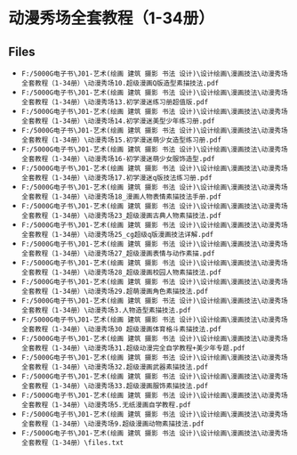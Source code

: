 # 动漫秀场全套教程（1-34册）

## Files

- `F:/5000G电子书\J01-艺术(绘画 建筑 摄影 书法 设计)\设计绘画\漫画技法\动漫秀场全套教程（1-34册）\动漫秀场10.超级漫画Q版造型素描技法.pdf`
- `F:/5000G电子书\J01-艺术(绘画 建筑 摄影 书法 设计)\设计绘画\漫画技法\动漫秀场全套教程（1-34册）\动漫秀场13.初学漫迷练习册超值版.pdf`
- `F:/5000G电子书\J01-艺术(绘画 建筑 摄影 书法 设计)\设计绘画\漫画技法\动漫秀场全套教程（1-34册）\动漫秀场14.初学漫迷美型少年练习册.pdf`
- `F:/5000G电子书\J01-艺术(绘画 建筑 摄影 书法 设计)\设计绘画\漫画技法\动漫秀场全套教程（1-34册）\动漫秀场15.初学漫迷萌少女造型练习册.pdf`
- `F:/5000G电子书\J01-艺术(绘画 建筑 摄影 书法 设计)\设计绘画\漫画技法\动漫秀场全套教程（1-34册）\动漫秀场16-初学漫迷萌少女服饰造型.pdf`
- `F:/5000G电子书\J01-艺术(绘画 建筑 摄影 书法 设计)\设计绘画\漫画技法\动漫秀场全套教程（1-34册）\动漫秀场17.初学漫迷q版技法练习册.pdf`
- `F:/5000G电子书\J01-艺术(绘画 建筑 摄影 书法 设计)\设计绘画\漫画技法\动漫秀场全套教程（1-34册）\动漫秀场18_漫画人物表情素描技法手册.pdf`
- `F:/5000G电子书\J01-艺术(绘画 建筑 摄影 书法 设计)\设计绘画\漫画技法\动漫秀场全套教程（1-34册）\动漫秀场23_超级漫画古典人物素描技法.pdf`
- `F:/5000G电子书\J01-艺术(绘画 建筑 摄影 书法 设计)\设计绘画\漫画技法\动漫秀场全套教程（1-34册）\动漫秀场25_cg超级q版漫画技法详解.pdf`
- `F:/5000G电子书\J01-艺术(绘画 建筑 摄影 书法 设计)\设计绘画\漫画技法\动漫秀场全套教程（1-34册）\动漫秀场27_超级漫画表情与动作素描.pdf`
- `F:/5000G电子书\J01-艺术(绘画 建筑 摄影 书法 设计)\设计绘画\漫画技法\动漫秀场全套教程（1-34册）\动漫秀场28_超级漫画校园人物素描技法.pdf`
- `F:/5000G电子书\J01-艺术(绘画 建筑 摄影 书法 设计)\设计绘画\漫画技法\动漫秀场全套教程（1-34册）\动漫秀场29.超萌漫画角色素描技法.pdf`
- `F:/5000G电子书\J01-艺术(绘画 建筑 摄影 书法 设计)\设计绘画\漫画技法\动漫秀场全套教程（1-34册）\动漫秀场3.人物造型素描技法.pdf`
- `F:/5000G电子书\J01-艺术(绘画 建筑 摄影 书法 设计)\设计绘画\漫画技法\动漫秀场全套教程（1-34册）\动漫秀场30 超级漫画体育格斗素描技法.pdf`
- `F:/5000G电子书\J01-艺术(绘画 建筑 摄影 书法 设计)\设计绘画\漫画技法\动漫秀场全套教程（1-34册）\动漫秀场31.超级动漫完全自学教程+美少年专题.pdf`
- `F:/5000G电子书\J01-艺术(绘画 建筑 摄影 书法 设计)\设计绘画\漫画技法\动漫秀场全套教程（1-34册）\动漫秀场32.超级漫画武器素描技法.pdf`
- `F:/5000G电子书\J01-艺术(绘画 建筑 摄影 书法 设计)\设计绘画\漫画技法\动漫秀场全套教程（1-34册）\动漫秀场33.超级漫画服饰素描技法.pdf`
- `F:/5000G电子书\J01-艺术(绘画 建筑 摄影 书法 设计)\设计绘画\漫画技法\动漫秀场全套教程（1-34册）\动漫秀场5.无纸漫画自学教程.pdf`
- `F:/5000G电子书\J01-艺术(绘画 建筑 摄影 书法 设计)\设计绘画\漫画技法\动漫秀场全套教程（1-34册）\动漫秀场9.超级漫画动物素描技法.pdf`
- `F:/5000G电子书\J01-艺术(绘画 建筑 摄影 书法 设计)\设计绘画\漫画技法\动漫秀场全套教程（1-34册）\files.txt`
